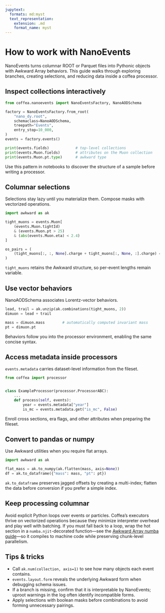 ```yaml
---
jupytext:
  formats: md:myst
  text_representation:
    extension: .md
    format_name: myst
---
```


# How to work with NanoEvents

NanoEvents turns columnar ROOT or Parquet files into Pythonic objects with Awkward Array behaviors.
This guide walks through exploring branches, creating selections, and reducing data inside a coffea processor.

## Inspect collections interactively

```python
from coffea.nanoevents import NanoEventsFactory, NanoAODSchema

factory = NanoEventsFactory.from_root(
    "nano_dy.root",
    schemaclass=NanoAODSchema,
    treepath="Events",
    entry_stop=10_000,
)
events = factory.events()

print(events.fields)            # top-level collections
print(events.Muon.fields)       # attributes on the Muon collection
print(events.Muon.pt.type)      # awkward type
```

Use this pattern in notebooks to discover the structure of a sample before writing a processor.

## Columnar selections

Selections stay lazy until you materialize them. Compose masks with vectorized operations.

```python
import awkward as ak

tight_muons = events.Muon[
    (events.Muon.tightId)
    & (events.Muon.pt > 25)
    & (abs(events.Muon.eta) < 2.4)
]

os_pairs = (
    (tight_muons[:, :, None].charge + tight_muons[:, None, :].charge) == 0
)
```

`tight_muons` retains the Awkward structure, so per-event lengths remain variable.

## Use vector behaviors

NanoAODSchema associates Lorentz-vector behaviors.

```python
lead, trail = ak.unzip(ak.combinations(tight_muons, 2))
dimuon = lead + trail

mass = dimuon.mass        # automatically computed invariant mass
pt = dimuon.pt
```

Behaviors follow you into the processor environment, enabling the same concise syntax.

## Access metadata inside processors

`events.metadata` carries dataset-level information from the fileset.

```python
from coffea import processor


class ExampleProcessor(processor.ProcessorABC):
    ...
    def process(self, events):
        year = events.metadata["year"]
        is_mc = events.metadata.get("is_mc", False)
```

Enroll cross sections, era flags, and other attributes when preparing the fileset.

## Convert to pandas or numpy

Use Awkward utilities when you require flat arrays.

```python
import awkward as ak

flat_mass = ak.to_numpy(ak.flatten(mass, axis=None))
df = ak.to_dataframe({"mass": mass, "pt": pt})
```

`ak.to_dataframe` preserves jagged offsets by creating a multi-index; flatten the data before conversion if you prefer a simple index.

## Keep processing columnar

Avoid explicit Python loops over events or particles. Coffea’s executors thrive on vectorized operations because they minimize interpreter overhead and play well with batching. If you must fall back to a loop, wrap the hot section in a `numba.njit`-decorated function—see the [Awkward Array numba guide](https://awkward-array.org/doc/main/user-guide/how-to-use-in-numba.html)—so it compiles to machine code while preserving chunk-level parallelism.

## Tips & tricks

- Call `ak.num(collection, axis=1)` to see how many objects each event contains.
- `events.layout.form` reveals the underlying Awkward form when debugging schema issues.
- If a branch is missing, confirm that it is interpretable by NanoEvents; uproot warnings in the log often identify incompatible forms.
- Apply selections with boolean masks before combinations to avoid forming unnecessary pairings.
